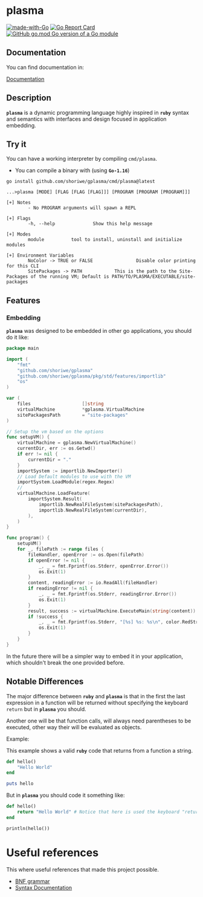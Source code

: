 # plasma

[![made-with-Go](https://img.shields.io/badge/Made%20with-Go-1f425f.svg)](http://golang.org)
[![Go Report Card](https://goreportcard.com/badge/github.com/shoriwe/gplasma)](https://goreportcard.com/report/github.com/shoriwe/gplasma)
[![GitHub go.mod Go version of a Go module](https://img.shields.io/github/go-mod/go-version/gomods/athens.svg)](https://github.com/shoriwe/gplasma)

## Documentation

You can find documentation in:

[Documentation](https://shoriwe.github.io/plasma/index.html)

## Description

**`plasma`** is a dynamic programming language highly inspired in **`ruby`** syntax and semantics with interfaces and
design focused in application embedding.

## Try it

You can have a working interpreter by compiling `cmd/plasma`.

- You can compile a binary with (using **`Go-1.16`**)

```shell
go install github.com/shoriwe/gplasma/cmd/plasma@latest
```

```
...>plasma [MODE] [FLAG [FLAG [FLAG]]] [PROGRAM [PROGRAM [PROGRAM]]]

[+] Notes
        - No PROGRAM arguments will spawn a REPL

[+] Flags
        -h, --help              Show this help message

[+] Modes
        module          tool to install, uninstall and initialize modules

[+] Environment Variables
        NoColor -> TRUE or FALSE                Disable color printing for this CLI
        SitePackages -> PATH            This is the path to the Site-Packages of the running VM; Default is PATH/TO/PLASMA/EXECUTABLE/site-packages
```

## Features

### Embedding

**`plasma`** was designed to be embedded in other go applications, you should do it like:

```go
package main

import (
	"fmt"
	"github.com/shoriwe/gplasma"
	"github.com/shoriwe/gplasma/pkg/std/features/importlib"
	"os"
)

var (
	files                   []string
	virtualMachine          *gplasma.VirtualMachine
	sitePackagesPath        = "site-packages"
)

// Setup the vm based on the options
func setupVM() {
	virtualMachine = gplasma.NewVirtualMachine()
	currentDir, err := os.Getwd()
	if err != nil {
		currentDir = "."
	}
	importSystem := importlib.NewImporter()
	// Load Default modules to use with the VM
	importSystem.LoadModule(regex.Regex)
	//
	virtualMachine.LoadFeature(
		importSystem.Result(
			importlib.NewRealFileSystem(sitePackagesPath),
			importlib.NewRealFileSystem(currentDir),
		),
	)
}

func program() {
	setupVM()
	for _, filePath := range files {
		fileHandler, openError := os.Open(filePath)
		if openError != nil {
			_, _ = fmt.Fprintf(os.Stderr, openError.Error())
			os.Exit(1)
		}
		content, readingError := io.ReadAll(fileHandler)
		if readingError != nil {
			_, _ = fmt.Fprintf(os.Stderr, readingError.Error())
			os.Exit(1)
		}
		result, success := virtualMachine.ExecuteMain(string(content))
		if !success {
			_, _ = fmt.Fprintf(os.Stderr, "[%s] %s: %s\n", color.RedString("-"), result.TypeName(), result.String)
			os.Exit(1)
		}
	}
}
```

In the future there will be a simpler way to embed it in your application, which shouldn't break the one provided
before.

## Notable Differences

The major difference between **`ruby`** and **`plasma`** is that in the first the last expression in a function will be
returned without specifying the keyboard `return` but in **`plasma`** you should.

Another one will be that function calls, will always need parentheses to be executed, other way their will be evaluated
as objects.

Example:

This example shows a valid **`ruby`** code that returns from a function a string.

```ruby
def hello()
    "Hello World"
end

puts hello
```

But in **`plasma`** you should code it something like:

```ruby
def hello()
    return "Hello World" # Notice that here is used the keyboard "return"
end

println(hello())
```

# Useful references

This where useful references that made this project possible.

- [BNF grammar](https://ruby-doc.org/docs/ruby-doc-bundle/Manual/man-1.4/yacc.html)
- [Syntax Documentation](https://ruby-doc.org/docs/ruby-doc-bundle/Manual/man-1.4/syntax.html)
